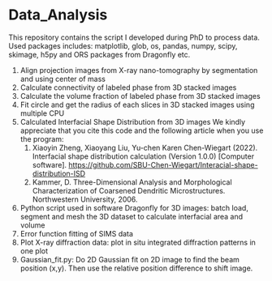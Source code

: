 # Data_Analysis
This repository contains the script I developed during PhD to process data. Used packages includes: matplotlib, glob, os, pandas, numpy, scipy, skimage, h5py and ORS packages from Dragonfly etc.

1. Align projection images from X-ray nano-tomography by segmentation and using center of mass
2. Calculate connectivity of labeled phase from 3D stacked images 
3. Calculate the volume fraction of labeled phase from 3D stacked images
4. Fit circle and get the radius of each slices in 3D stacked images using multiple CPU
5. Calculated Interfacial Shape Distribution from 3D images
	We kindly appreciate that you cite this code and the following article when you use the program:
	1. Xiaoyin Zheng, Xiaoyang Liu, Yu-chen Karen Chen-Wiegart (2022). Interfacial shape distribution calculation (Version 1.0.0) [Computer software]. https://github.com/SBU-Chen-Wiegart/Interacial-shape-distribution-ISD
	2. Kammer, D. Three-Dimensional Analysis and Morphological Characterization of Coarsened Dendritic Microstructures. Northwestern University, 2006.
6. Python script used in software Dragonfly for 3D images: batch load, segment and mesh the 3D dataset to calculate interfacial area and volume
7. Error function fitting of SIMS data
8. Plot X-ray diffraction data: plot in situ integrated diffraction patterns in one plot
9. Gaussian_fit.py: Do 2D Gaussian fit on 2D image to find the beam position (x,y). Then use the relative position difference to shift image.
